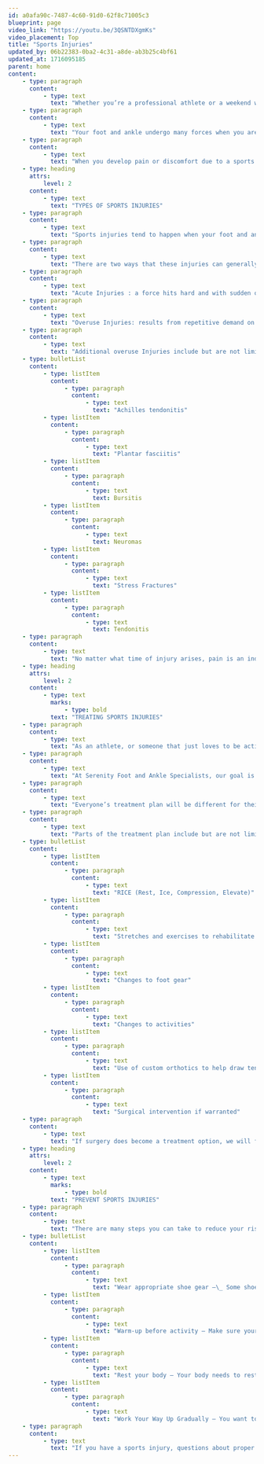 ```yaml
---
id: a0afa90c-7487-4c60-91d0-62f8c71005c3
blueprint: page
video_link: "https://youtu.be/3QSNTDXgmKs"
video_placement: Top
title: "Sports Injuries"
updated_by: 06b22383-0ba2-4c31-a8de-ab3b25c4bf61
updated_at: 1716095185
parent: home
content:
    - type: paragraph
      content:
          - type: text
            text: "Whether you’re a professional athlete or a weekend warrior, sports injuries can happen to anyone as long as you are moving!\_"
    - type: paragraph
      content:
          - type: text
            text: "Your foot and ankle undergo many forces when you are moving and being active, however, sometimes those forces can just become too much.\_"
    - type: paragraph
      content:
          - type: text
            text: "When you develop pain or discomfort due to a sports injury – do not try to power through. Give yourself some rest, and call us for an appointment! We are pros at treating sports injuries and will get you back to doing the activities you want to do as soon as possible!"
    - type: heading
      attrs:
          level: 2
      content:
          - type: text
            text: "TYPES OF SPORTS INJURIES"
    - type: paragraph
      content:
          - type: text
            text: "Sports injuries tend to happen when your foot and ankle take on more stress or force than they can handle. This can lead to sprains, strains, tears, rips, fractures, and many other problems.\_"
    - type: paragraph
      content:
          - type: text
            text: "There are two ways that these injuries can generally happen:"
    - type: paragraph
      content:
          - type: text
            text: "Acute Injuries : a force hits hard and with sudden onset. This is \_ \_ associated with a traumatic event such as being tackled, falling from your bike, or twisting your ankle. Sprains, strains and fractures usually fall under this category."
    - type: paragraph
      content:
          - type: text
            text: "Overuse Injuries: results from repetitive demand on your foot and ankle overtime, without providing time for rest.\_ Repetitive impact activities, such as running or gymnastics are an example.\_"
    - type: paragraph
      content:
          - type: text
            text: "Additional overuse Injuries include but are not limited to:"
    - type: bulletList
      content:
          - type: listItem
            content:
                - type: paragraph
                  content:
                      - type: text
                        text: "Achilles tendonitis"
          - type: listItem
            content:
                - type: paragraph
                  content:
                      - type: text
                        text: "Plantar fasciitis"
          - type: listItem
            content:
                - type: paragraph
                  content:
                      - type: text
                        text: Bursitis
          - type: listItem
            content:
                - type: paragraph
                  content:
                      - type: text
                        text: Neuromas
          - type: listItem
            content:
                - type: paragraph
                  content:
                      - type: text
                        text: "Stress Fractures"
          - type: listItem
            content:
                - type: paragraph
                  content:
                      - type: text
                        text: Tendonitis
    - type: paragraph
      content:
          - type: text
            text: "No matter what time of injury arises, pain is an indication to stop what you are doing and give us a call.\_"
    - type: heading
      attrs:
          level: 2
      content:
          - type: text
            marks:
                - type: bold
            text: "TREATING SPORTS INJURIES"
    - type: paragraph
      content:
          - type: text
            text: "As an athlete, or someone that just loves to be active, it can be really hard to stop doing the things you love when you are injured. Unfortunately, sometimes you have to take a break to allow your body to heal so that you can go back to the activity you love, sooner, rather than later. Not taking a break, to allow your body time to recover, can also increase your chances of re-injuring which will increase your chances of developing a chronic problem.\_"
    - type: paragraph
      content:
          - type: text
            text: "At Serenity Foot and Ankle Specialists, our goal is to get you back to the activities you love to do as quickly and safely as possible.\_"
    - type: paragraph
      content:
          - type: text
            text: "Everyone’s treatment plan will be different for their specific sports injury, based on the location and severity of their injury, and the individuals goals.\_"
    - type: paragraph
      content:
          - type: text
            text: "Parts of the treatment plan include but are not limited to:"
    - type: bulletList
      content:
          - type: listItem
            content:
                - type: paragraph
                  content:
                      - type: text
                        text: "RICE (Rest, Ice, Compression, Elevate)"
          - type: listItem
            content:
                - type: paragraph
                  content:
                      - type: text
                        text: "Stretches and exercises to rehabilitate the injured area"
          - type: listItem
            content:
                - type: paragraph
                  content:
                      - type: text
                        text: "Changes to foot gear"
          - type: listItem
            content:
                - type: paragraph
                  content:
                      - type: text
                        text: "Changes to activities"
          - type: listItem
            content:
                - type: paragraph
                  content:
                      - type: text
                        text: "Use of custom orthotics to help draw tension away from the injured area"
          - type: listItem
            content:
                - type: paragraph
                  content:
                      - type: text
                        text: "Surgical intervention if warranted"
    - type: paragraph
      content:
          - type: text
            text: "If surgery does become a treatment option, we will fully discuss everything you need to know and answer all questions you may have."
    - type: heading
      attrs:
          level: 2
      content:
          - type: text
            marks:
                - type: bold
            text: "PREVENT SPORTS INJURIES"
    - type: paragraph
      content:
          - type: text
            text: "There are many steps you can take to reduce your risk of obtaining a sports injury.\_"
    - type: bulletList
      content:
          - type: listItem
            content:
                - type: paragraph
                  content:
                      - type: text
                        text: "Wear appropriate shoe gear –\_ Some shoes have built-in support and stability that are made for certain activities. Don’t wear worn-out or old shoes!\_"
          - type: listItem
            content:
                - type: paragraph
                  content:
                      - type: text
                        text: "Warm-up before activity – Make sure your body is ready to go through the paces you are about to put it through. Do dynamic stretches, which incorporates light movement. Dynamic stretches can be functional and mimic the activity you are about to perform.\_"
          - type: listItem
            content:
                - type: paragraph
                  content:
                      - type: text
                        text: "Rest your body – Your body needs to rest, in order to rebuild itself stronger after activity. If you don’t give your body the proper rest, you risk injuring yourself.\_"
          - type: listItem
            content:
                - type: paragraph
                  content:
                      - type: text
                        text: "Work Your Way Up Gradually – You want to work your way into a new activity or routine gradually so that you don’t risk injury. You want to increase the activity by about 10% at a time.\_"
    - type: paragraph
      content:
          - type: text
            text: "If you have a sports injury, questions about proper shoe gear, custom orthotics for your sports activity, or any questions about sports injury – call and make an appointment today!\_"
---
```

